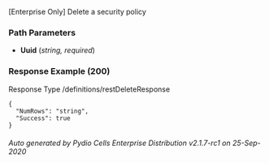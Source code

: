 






 
[Enterprise Only] Delete a security policy  


### Path Parameters

 - **Uuid** (_string, required_) 




### Response Example (200)
Response Type /definitions/restDeleteResponse

```
{
  "NumRows": "string",
  "Success": true
}
```




###### Auto generated by Pydio Cells Enterprise Distribution v2.1.7-rc1 on 25-Sep-2020
